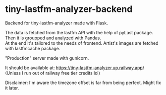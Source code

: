 # tiny-lastfm-analyzer-backend
Backend for tiny-lastfm-analyzer made with Flask.

The data is fetched from the lastfm API with the help of pyLast package.  
Then it is groupped and analyzed with Pandas.  
At the end it's tailored to the needs of frontend. Artist's images are fetched with lastfmcache package.  

"Production" server made with gunicorn.  

It should be available at: https://tiny-lastfm-analyzer.up.railway.app/  
(Unless I run out of railway free tier credits lol)  

Disclaimer: I'm aware the timezone offset is far from being perfect. Might fix it later.  
